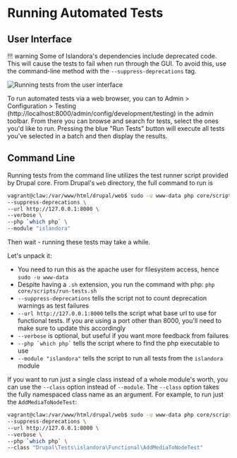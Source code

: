 # Running Automated Tests

## User Interface

!!! warning
    Some of Islandora's dependencies include deprecated code. This will cause the tests to
    fail when run through the GUI. To avoid this, use the command-line method with the
    `--suppress-deprecations` tag.

![Running tests from the user interface](../assets/tests_ui.png)

To run automated tests via a web browser, you can to Admin > Configuration > Testing
(http://localhost:8000/admin/config/development/testing) in the admin toolbar.  From
there you can browse and search for tests, select the ones you'd like to run.  Pressing
the blue "Run Tests" button will execute all tests you've selected in a batch and then
display the results.

## Command Line

Running tests from the command line utilizes the test runner script provided by Drupal core.
From Drupal's `web` directory, the full command to run is

```bash
vagrant@claw:/var/www/html/drupal/web$ sudo -u www-data php core/scripts/run-tests.sh \
--suppress-deprecations \
--url http://127.0.0.1:8000 \
--verbose \
--php `which php` \
--module "islandora"
```

Then wait - running these tests may take a while.

Let's unpack it:

- You need to run this as the apache user for filesystem access, hence `sudo -u www-data`
- Despite having a `.sh` extension, you run the command with php: `php core/scripts/run-tests.sh`
- `--suppress-deprecations` tells the script not to count deprecation warnings as test failures
- `--url http://127.0.0.1:8000` tells the script what base url to use for functional tests.  If you are using a port other than 8000, you'll need to make sure to update this accordingly
- `--verbose` is optional, but useful if you want more feedback from failures
- ``` --php `which php` ``` tells the script where to find the php executable to use
- `--module "islandora"` tells the script to run all tests from the `islandora` module

If you want to run just a single class instead of a whole module's worth, you can use the `--class` option instead of `--module`.  The `--class` option takes the fully namespaced class name as an argument.  For example, to run just the `AddMediaToNodeTest`:

```bash
vagrant@claw:/var/www/html/drupal/web$ sudo -u www-data php core/scripts/run-tests.sh \
--suppress-deprecations \
--url http://127.0.0.1:8000 \
--verbose \
--php `which php` \
--class "Drupal\Tests\islandora\Functional\AddMediaToNodeTest"
```
